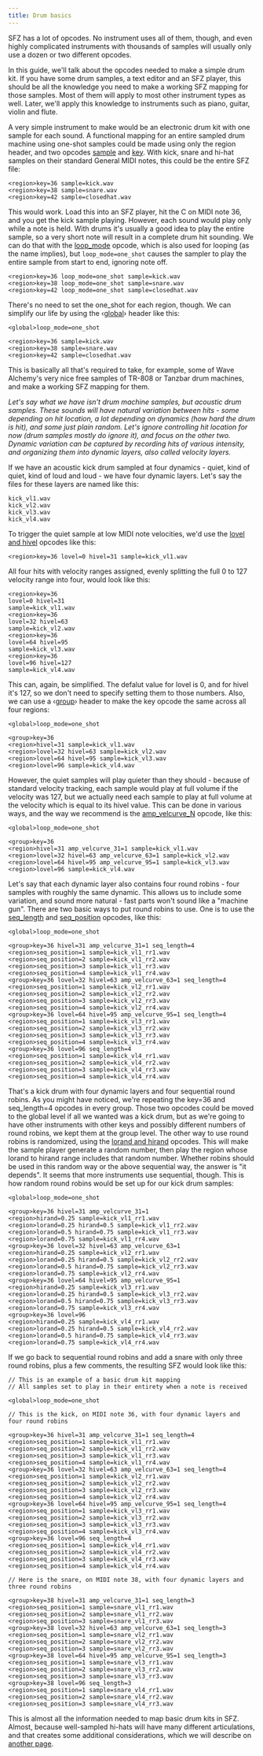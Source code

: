 ```yaml
---
title: Drum basics
---
```

SFZ has a lot of opcodes. No instrument uses all of them, though, and even highly
complicated instruments with thousands of samples will usually only use a dozen
or two different opcodes.

In this guide, we'll talk about the opcodes needed to make a simple drum kit.
If you have some drum samples, a text editor and an SFZ player, this should be
all the knowledge you need to make a working SFZ mapping for those samples.
Most of them will apply to most other instrument types as well. Later, we'll
apply this knowledge to instruments such as piano, guitar, violin and flute.

A very simple instrument to make would be an electronic drum kit with one sample
for each sound. A functional mapping for an entire sampled drum machine using
one-shot samples could be made using only the region header, and two opcodes
[sample](/opcodes/sample) and [key](/opcodes/key). With kick, snare
and hi-hat samples on their standard General MIDI notes, this could be the
entire SFZ file:

```
<region>key=36 sample=kick.wav
<region>key=38 sample=snare.wav
<region>key=42 sample=closedhat.wav
```

This would work. Load this into an SFZ player, hit the C on MIDI note 36, and
you get the kick sample playing. However, each sound would play only while a
note is held. With drums it's usually a good idea to play the entire sample, so
a very short note will result in a complete drum hit sounding. We can do that
with the [loop_mode](/opcodes/loop_mode) opcode, which is also used for
looping (as the name implies), but `loop_mode=one_shot` causes the sampler to
play the entire sample from start to end, ignoring note off.

```
<region>key=36 loop_mode=one_shot sample=kick.wav
<region>key=38 loop_mode=one_shot sample=snare.wav
<region>key=42 loop_mode=one_shot sample=closedhat.wav
```

There's no need to set the one_shot for each region, though. We can simplify
our life by using the ‹[global](/headers/global)› header like this:

```
<global>loop_mode=one_shot

<region>key=36 sample=kick.wav
<region>key=38 sample=snare.wav
<region>key=42 sample=closedhat.wav
```

This is basically all that's required to take, for example, some of
Wave Alchemy's very nice free samples of TR-808 or Tanzbar drum machines,
and make a working SFZ mapping for them.

*Let's say what we have isn't drum machine samples, but acoustic drum samples.
These sounds will have natural variation between hits - some depending on hit
location, a lot depending on dynamics (how hard the drum is hit), and some just
plain random. Let's ignore controlling hit location for now (drum samples mostly
do ignore it), and focus on the other two. Dynamic variation can be captured by
recording hits of various intensity, and organizing them into dynamic layers,
also called velocity layers.*

If we have an acoustic kick drum sampled at four dynamics - quiet, kind of quiet,
kind of loud and loud - we have four dynamic layers. Let's say the files for
these layers are named like this:

```
kick_vl1.wav
kick_vl2.wav
kick_vl3.wav
kick_vl4.wav
```

To trigger the quiet sample at low MIDI note velocities, we'd use the
[lovel and hivel](/opcodes/lovel) opcodes like this:

```
<region>key=36 lovel=0 hivel=31 sample=kick_vl1.wav
```

All four hits with velocity ranges assigned, evenly splitting the full 0 to 127
velocity range into four, would look like this:

```
<region>key=36
lovel=0 hivel=31
sample=kick_vl1.wav
<region>key=36
lovel=32 hivel=63
sample=kick_vl2.wav
<region>key=36
lovel=64 hivel=95
sample=kick_vl3.wav
<region>key=36
lovel=96 hivel=127
sample=kick_vl4.wav
```
This can, again, be simplified. The defalut value for lovel is 0, and for hivel
it's 127, so we don't need to specify setting them to those numbers. Also, we
can use a ‹[group](/headers/group)› header to make the key opcode the same
across all four regions:

```
<global>loop_mode=one_shot

<group>key=36
<region>hivel=31 sample=kick_vl1.wav
<region>lovel=32 hivel=63 sample=kick_vl2.wav
<region>lovel=64 hivel=95 sample=kick_vl3.wav
<region>lovel=96 sample=kick_vl4.wav
```

However, the quiet samples will play quieter than they should - because of
standard velocity tracking, each sample would play at full volume if the
velocity was 127, but we actually need each sample to play at full volume at the
velocity which is equal to its hivel value. This can be done in various ways,
and the way we recommend is the [amp_velcurve_N](/opcodes/amp_velcurve_N)
opcode, like this:

```
<global>loop_mode=one_shot

<group>key=36
<region>hivel=31 amp_velcurve_31=1 sample=kick_vl1.wav
<region>lovel=32 hivel=63 amp_velcurve_63=1 sample=kick_vl2.wav
<region>lovel=64 hivel=95 amp_velcurve_95=1 sample=kick_vl3.wav
<region>lovel=96 sample=kick_vl4.wav
```

Let's say that each dynamic layer also contains four round robins - four samples
with roughly the same dynamic. This allows us to include some variation, and
sound more natural - fast parts won't sound like a "machine gun". There are two
basic ways to put round robins to use. One is to use the [seq_length](/opcodes/seq_length)
and [seq_position](/opcodes/seq_position) opcodes, like this:

```
<global>loop_mode=one_shot

<group>key=36 hivel=31 amp_velcurve_31=1 seq_length=4
<region>seq_position=1 sample=kick_vl1_rr1.wav
<region>seq_position=2 sample=kick_vl1_rr2.wav
<region>seq_position=3 sample=kick_vl1_rr3.wav
<region>seq_position=4 sample=kick_vl1_rr4.wav
<group>key=36 lovel=32 hivel=63 amp_velcurve_63=1 seq_length=4
<region>seq_position=1 sample=kick_vl2_rr1.wav
<region>seq_position=2 sample=kick_vl2_rr2.wav
<region>seq_position=3 sample=kick_vl2_rr3.wav
<region>seq_position=4 sample=kick_vl2_rr4.wav
<group>key=36 lovel=64 hivel=95 amp_velcurve_95=1 seq_length=4
<region>seq_position=1 sample=kick_vl3_rr1.wav
<region>seq_position=2 sample=kick_vl3_rr2.wav
<region>seq_position=3 sample=kick_vl3_rr3.wav
<region>seq_position=4 sample=kick_vl3_rr4.wav
<group>key=36 lovel=96 seq_length=4
<region>seq_position=1 sample=kick_vl4_rr1.wav
<region>seq_position=2 sample=kick_vl4_rr2.wav
<region>seq_position=3 sample=kick_vl4_rr3.wav
<region>seq_position=4 sample=kick_vl4_rr4.wav
```

That's a kick drum with four dynamic layers and four sequential round robins.
As you might have noticed, we're repeating the key=36 and seq_length=4 opcodes
in every group. Those two opcodes could be moved to the global level if all we
wanted was a kick drum, but as we're going to have other instruments with other
keys and possibly different numbers of round robins, we kept them at the group
level. The other way to use round robins is randomized, using the
[lorand and hirand](/opcodes/lorand) opcodes. This will make the sample
player generate a random number, then play the region whose lorand to hirand
range includes that random number. Whether robins should be used in this random
way or the above sequential way, the answer is "it depends". It seems that more
instruments use sequential, though. This is how random round robins would be
set up for our kick drum samples:

```
<global>loop_mode=one_shot

<group>key=36 hivel=31 amp_velcurve_31=1
<region>hirand=0.25 sample=kick_vl1_rr1.wav
<region>lorand=0.25 hirand=0.5 sample=kick_vl1_rr2.wav
<region>lorand=0.5 hirand=0.75 sample=kick_vl1_rr3.wav
<region>lorand=0.75 sample=kick_vl1_rr4.wav
<group>key=36 lovel=32 hivel=63 amp_velcurve_63=1
<region>hirand=0.25 sample=kick_vl2_rr1.wav
<region>lorand=0.25 hirand=0.5 sample=kick_vl2_rr2.wav
<region>lorand=0.5 hirand=0.75 sample=kick_vl2_rr3.wav
<region>lorand=0.75 sample=kick_vl2_rr4.wav
<group>key=36 lovel=64 hivel=95 amp_velcurve_95=1
<region>hirand=0.25 sample=kick_vl3_rr1.wav
<region>lorand=0.25 hirand=0.5 sample=kick_vl3_rr2.wav
<region>lorand=0.5 hirand=0.75 sample=kick_vl3_rr3.wav
<region>lorand=0.75 sample=kick_vl3_rr4.wav
<group>key=36 lovel=96
<region>hirand=0.25 sample=kick_vl4_rr1.wav
<region>lorand=0.25 hirand=0.5 sample=kick_vl4_rr2.wav
<region>lorand=0.5 hirand=0.75 sample=kick_vl4_rr3.wav
<region>lorand=0.75 sample=kick_vl4_rr4.wav
```

If we go back to sequential round robins and add a snare with only
three round robins, plus a few comments, the resulting SFZ would look like this:

```
// This is an example of a basic drum kit mapping
// All samples set to play in their entirety when a note is received

<global>loop_mode=one_shot

// This is the kick, on MIDI note 36, with four dynamic layers and four round robins

<group>key=36 hivel=31 amp_velcurve_31=1 seq_length=4
<region>seq_position=1 sample=kick_vl1_rr1.wav
<region>seq_position=2 sample=kick_vl1_rr2.wav
<region>seq_position=3 sample=kick_vl1_rr3.wav
<region>seq_position=4 sample=kick_vl1_rr4.wav
<group>key=36 lovel=32 hivel=63 amp_velcurve_63=1 seq_length=4
<region>seq_position=1 sample=kick_vl2_rr1.wav
<region>seq_position=2 sample=kick_vl2_rr2.wav
<region>seq_position=3 sample=kick_vl2_rr3.wav
<region>seq_position=4 sample=kick_vl2_rr4.wav
<group>key=36 lovel=64 hivel=95 amp_velcurve_95=1 seq_length=4
<region>seq_position=1 sample=kick_vl3_rr1.wav
<region>seq_position=2 sample=kick_vl3_rr2.wav
<region>seq_position=3 sample=kick_vl3_rr3.wav
<region>seq_position=4 sample=kick_vl3_rr4.wav
<group>key=36 lovel=96 seq_length=4
<region>seq_position=1 sample=kick_vl4_rr1.wav
<region>seq_position=2 sample=kick_vl4_rr2.wav
<region>seq_position=3 sample=kick_vl4_rr3.wav
<region>seq_position=4 sample=kick_vl4_rr4.wav

// Here is the snare, on MIDI note 38, with four dynamic layers and three round robins

<group>key=38 hivel=31 amp_velcurve_31=1 seq_length=3
<region>seq_position=1 sample=snare_vl1_rr1.wav
<region>seq_position=2 sample=snare_vl1_rr2.wav
<region>seq_position=3 sample=snare_vl1_rr3.wav
<group>key=38 lovel=32 hivel=63 amp_velcurve_63=1 seq_length=3
<region>seq_position=1 sample=snare_vl2_rr1.wav
<region>seq_position=2 sample=snare_vl2_rr2.wav
<region>seq_position=3 sample=snare_vl2_rr3.wav
<group>key=38 lovel=64 hivel=95 amp_velcurve_95=1 seq_length=3
<region>seq_position=1 sample=snare_vl3_rr1.wav
<region>seq_position=2 sample=snare_vl3_rr2.wav
<region>seq_position=3 sample=snare_vl3_rr3.wav
<group>key=38 lovel=96 seq_length=3
<region>seq_position=1 sample=snare_vl4_rr1.wav
<region>seq_position=2 sample=snare_vl4_rr2.wav
<region>seq_position=3 sample=snare_vl4_rr3.wav
```

This is almost all the information needed to map basic drum kits in SFZ. Almost,
because well-sampled hi-hats will have many different articulations, and that
creates some additional considerations, which we will describe on [another page](/tutorials/cymbal_muting).
